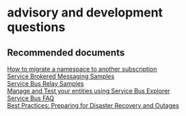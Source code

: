 <properties
	pageTitle="advisory and development questions"
	description="advisory and development questions"
	service="microsoft.servicebus"
	resource="namespaces"
	authors="aashu"
	displayOrder=""
	selfHelpType="generic"
	supportTopicIds="32421024"
	resourceTags=""
	productPesIds="13186"
	cloudEnvironments="MoonCake"
/>

# advisory and development questions

## **Recommended documents**
[How to migrate a namespace to another subscription](https://docs.azure.cn/service-bus-messaging/service-bus-faq#subscription-and-namespace-management)<br>
[Service Brokered Messaging Samples](https://github.com/Azure-Samples/azure-servicebus-messaging-samples)<br>
[Service Bus Relay Samples](https://github.com/Azure-Samples/azure-servicebus-relay-samples)<br>
[Manage and Test your entities using Service Bus Explorer](https://github.com/paolosalvatori/ServiceBusExplorer)<br>
[Service Bus FAQ](https://docs.azure.cn/service-bus-messaging/service-bus-faq/)<br>
[Best Practices: Preparing for Disaster Recovery and Outages](https://docs.azure.cn/service-bus-messaging/service-bus-outages-disasters/)

